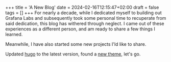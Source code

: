 +++
title = 'A New Blog'
date = 2024-02-16T12:15:47+02:00
draft = false
tags = []
+++
For nearly a decade, while I dedicated myself to building out Grafana Labs and subsequently took some personal time to recuperate from said dedication, this blog has withered through neglect.  I came out of these experiences as a different person, and am ready to share a few things I learned.

Meanwhile, I have also started some new projects I'ld like to share.

Updated [hugo](https://gohugo.io/) to the latest version, found a [new theme](https://github.com/hugo-sid/hugo-blog-awesome/), let's go.
